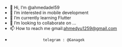 - 👋 Hi, I’m @ahmedadel59
- 👀 I’m interested in mobile development
- 🌱 I’m currently learning Flutter
- 💞️ I’m looking to collaborate on ...
- 📫 How to reach me gmail:ahmedyu1259@gmail.com 
-                    telegram : @Ganagek

<!---
ahmedadel59/ahmedadel59 is a ✨ special ✨ repository because its `README.md` (this file) appears on your GitHub profile.
You can click the Preview link to take a look at your changes.
--->
